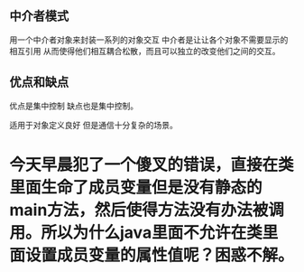 ## 中介者模式

用一个中介者对象来封装一系列的对象交互 中介者是让让各个对象不需要显示的相互引用
从而使得他们相互耦合松散，而且可以独立的改变他们之间的交互。

## 优点和缺点

优点是集中控制 缺点也是集中控制。

适用于对象定义良好 但是通信十分复杂的场景。

# 今天早晨犯了一个傻叉的错误，直接在类里面生命了成员变量但是没有静态的main方法，然后使得方法没有办法被调用。所以为什么java里面不允许在类里面设置成员变量的属性值呢？困惑不解。